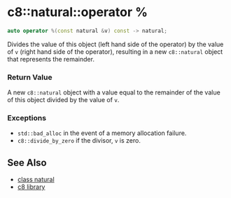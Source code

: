 # c8::natural::operator % #

```cpp
auto operator %(const natural &v) const -> natural;
```

Divides the value of this object (left hand side of the operator) by the value of `v` (right hand side of the operator), resulting in a new `c8::natural` object that represents the remainder.

### Return Value ###

A new `c8::natural` object with a value equal to the remainder of the value of this object divided by the value of `v`.

### Exceptions ###

* `std::bad_alloc` in the event of a memory allocation failure.
* `c8::divide_by_zero` if the divisor, `v` is zero.

## See Also ##

* [class natural](c8_natural)
* [c8 library](c8)

